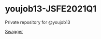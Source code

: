 # youjob13-JSFE2021Q1
Private repository for @youjob13

[Swagger](https://efk-serrver.herokuapp.com/api-docs/ "OpenAPI")
